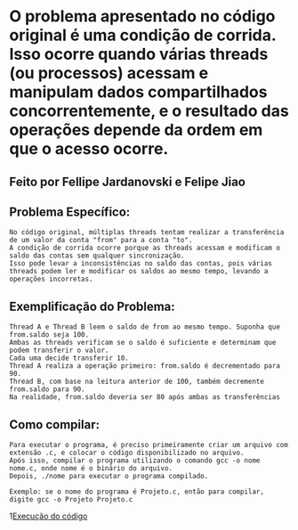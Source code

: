 # O problema apresentado no código original é uma condição de corrida. Isso ocorre quando várias threads (ou processos) acessam e manipulam dados compartilhados concorrentemente, e o resultado das operações depende da ordem em que o acesso ocorre.
## Feito por Fellipe Jardanovski e Felipe Jiao

## Problema Específico:
    No código original, múltiplas threads tentam realizar a transferência de um valor da conta "from" para a conta "to". 
    A condição de corrida ocorre porque as threads acessam e modificam o saldo das contas sem qualquer sincronização. 
    Isso pode levar a inconsistências no saldo das contas, pois várias threads podem ler e modificar os saldos ao mesmo tempo, levando a operações incorretas.


## Exemplificação do Problema:
    Thread A e Thread B leem o saldo de from ao mesmo tempo. Suponha que from.saldo seja 100.
    Ambas as threads verificam se o saldo é suficiente e determinam que podem transferir o valor. 
    Cada uma decide transferir 10.
    Thread A realiza a operação primeiro: from.saldo é decrementado para 90.
    Thread B, com base na leitura anterior de 100, também decremente from.saldo para 90. 
    Na realidade, from.saldo deveria ser 80 após ambas as transferências

## Como compilar:
    Para executar o programa, é preciso primeiramente criar um arquivo com extensão .c, e colocar o código disponibilizado no arquivo.
    Após isso, compilar o programa utilizando o comando gcc -o nome nome.c, onde nome é o binário do arquivo. 
    Depois, ./nome para executar o programa compilado.

    Exemplo: se o nome do programa é Projeto.c, então para compilar, digite gcc -o Projeto Projeto.c

1[Execução do código](Captura.png)
